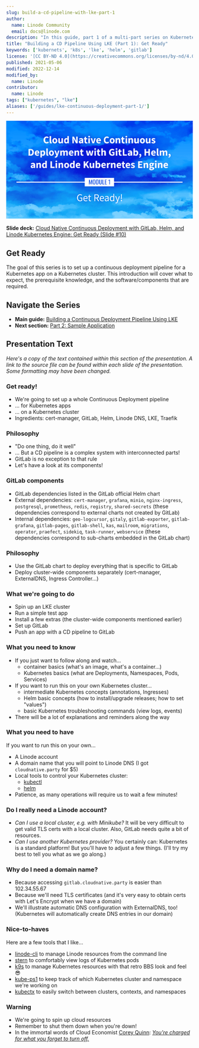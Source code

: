 ```yaml
---
slug: build-a-cd-pipeline-with-lke-part-1
author:
  name: Linode Community
  email: docs@linode.com
description: "In this guide, part 1 of a multi-part series on Kubernetes, you will learn how to set up a continuous deployment pipeline for a Kubernetes app or cluster."
title: "Building a CD Pipeline Using LKE (Part 1): Get Ready"
keywords: ['kubernets', 'k8s', 'lke', 'helm', 'gitlab']
license: '[CC BY-ND 4.0](https://creativecommons.org/licenses/by-nd/4.0)'
published: 2021-05-06
modified: 2022-12-14
modified_by:
  name: Linode
contributor:
  name: Linode
tags: ["kubernetes", "lke"]
aliases: ['/guides/lke-continuous-deployment-part-1/']
---
```


![Cloud Native Continuous Deployment with GitLab, Helm, and Linode Kubernetes Engine: Get Ready](cd-presentation-header-01-get-ready.png "Cloud Native Continuous Deployment with GitLab, Helm, and Linode Kubernetes Engine: Get Ready")

**Slide deck:** [Cloud Native Continuous Deployment with GitLab, Helm, and Linode Kubernetes Engine: Get Ready (Slide #10)](https://2021-03-lke.container.training/#10)

## Get Ready

The goal of this series is to set up a continuous deployment pipeline for a Kubernetes app on a Kubernetes cluster. This introduction will cover what to expect, the prerequisite knowledge, and the software/components that are required.

## Navigate the Series

- **Main guide:** [Building a Continuous Deployment Pipeline Using LKE](/docs/guides/build-a-cd-pipeline-with-lke/)
- **Next section:** [Part 2: Sample Application](/docs/guides/build-a-cd-pipeline-with-lke-part-2/)

## Presentation Text

*Here's a copy of the text contained within this section of the presentation. A link to the source file can be found within each slide of the presentation. Some formatting may have been changed.*

### Get ready!

- We're going to set up a whole Continuous Deployment pipeline
- ... for Kubernetes apps
- ... on a Kubernetes cluster
- Ingredients: cert-manager, GitLab, Helm, Linode DNS, LKE, Traefik

### Philosophy

- "Do one thing, do it well"
- ... But a CD pipeline is a complex system with interconnected parts!
- GitLab is no exception to that rule
- Let's have a look at its components!

### GitLab components

- GitLab dependencies listed in the GitLab official Helm chart
- External dependencies: `cert-manager`, `grafana`, `minio`, `nginx-ingress`, `postgresql`, `prometheus`, `redis`, `registry`, `shared-secrets` (these dependencies correspond to external charts not created by GitLab)
- Internal dependencies: `geo-logcursor`, `gitaly`, `gitlab-exporter`, `gitlab-grafana`, `gitlab-pages`, `gitlab-shell`, `kas`, `mailroom`, `migrations`, `operator`, `praefect`, `sidekiq`, `task-runner`, `webservice` (these dependencies correspond to sub-charts embedded in the GitLab chart)

### Philosophy

- Use the GitLab chart to deploy everything that is specific to GitLab
- Deploy cluster-wide components separately (cert-manager, ExternalDNS, Ingress Controller...)

### What we're going to do

- Spin up an LKE cluster
- Run a simple test app
- Install a few extras
        (the cluster-wide components mentioned earlier)
- Set up GitLab
- Push an app with a CD pipeline to GitLab

### What you need to know

- If you just want to follow along and watch...
  - container basics (what's an image, what's a container...)
  - Kubernetes basics (what are Deployments, Namespaces, Pods, Services)
- If you want to run this on your own Kubernetes cluster...
  - intermediate Kubernetes concepts (annotations, Ingresses)
  - Helm basic concepts (how to install/upgrade releases; how to set "values")
  - basic Kubernetes troubleshooting commands (view logs, events)
- There will be a lot of explanations and reminders along the way

### What you need to have

If you want to run this on your own...

- A Linode account
- A domain name that you will point to Linode DNS (I got `cloudnative.party` for $5)
- Local tools to control your Kubernetes cluster:
  - [kubectl](https://kubernetes.io/docs/tasks/tools/#kubectl)
  - [helm](https://helm.sh/docs/intro/install/)
- Patience, as many operations will require us to wait a few minutes!

### Do I really need a Linode account?

- *Can I use a local cluster, e.g. with Minikube?* It will be very difficult to get valid TLS certs with a local cluster. Also, GitLab needs quite a bit of resources.
- *Can I use another Kubernetes provider?* You certainly can: Kubernetes is a standard platform! But you'll have to adjust a few things. (I'll try my best to tell you what as we go along.)

### Why do I need a domain name?

- Because accessing `gitlab.cloudnative.party` is easier than 102.34.55.67
- Because we'll need TLS certificates (and it's very easy to obtain certs with Let's Encrypt when we have a domain)
- We'll illustrate automatic DNS configuration with ExternalDNS, too! (Kubernetes will automatically create DNS entries in our domain)

### Nice-to-haves

Here are a few tools that I like...
- [linode-cli](https://github.com/linode/linode-cli#installation) to manage Linode resources from the command line
- [stern](https://github.com/stern/stern) to comfortably view logs of Kubernetes pods
- [k9s](https://k9scli.io/topics/install/) to manage Kubernetes resources with that retro BBS look and feel 😎
- [kube-ps1](https://github.com/jonmosco/kube-ps1) to keep track of which Kubernetes cluster and namespace we're working on
- [kubectx](https://github.com/ahmetb/kubectx) to easily switch between clusters, contexts, and namespaces

### Warning

- We're going to spin up cloud resources
- Remember to shut them down when you're down!
- In the immortal words of Cloud Economist [Corey Quinn](https://twitter.com/QuinnyPig): *[You're charged for what you forget to turn off.](https://www.theregister.com/2020/09/03/cloud_control_costs/)*